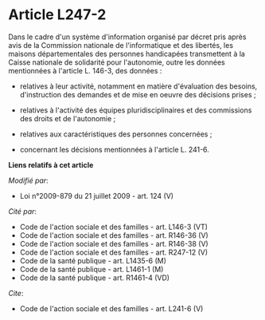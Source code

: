 # Article L247-2

Dans le cadre d'un système d'information organisé par décret pris après avis de la Commission nationale de l'informatique et
des libertés, les maisons départementales des personnes handicapées transmettent à la Caisse nationale de solidarité pour
l'autonomie, outre les données mentionnées à l'article L. 146-3, des données :

- relatives à leur activité, notamment en matière d'évaluation des besoins, d'instruction des demandes et de mise en oeuvre
des décisions prises ;

- relatives à l'activité des équipes pluridisciplinaires et des commissions des droits et de l'autonomie ;

- relatives aux caractéristiques des personnes concernées ;

- concernant les décisions mentionnées à l'article L. 241-6.

**Liens relatifs à cet article**

_Modifié par_:

  - Loi n°2009-879 du 21 juillet 2009 - art. 124 (V)

_Cité par_:

  - Code de l'action sociale et des familles - art. L146-3 (VT)
  - Code de l'action sociale et des familles - art. R146-36 (V)
  - Code de l'action sociale et des familles - art. R146-38 (V)
  - Code de l'action sociale et des familles - art. R247-12 (V)
  - Code de la santé publique - art. L1435-6 (M)
  - Code de la santé publique - art. L1461-1 (M)
  - Code de la santé publique - art. R1461-4 (VD)

_Cite_:

  - Code de l'action sociale et des familles - art. L241-6 (V)
